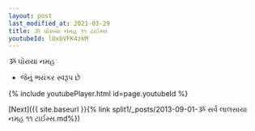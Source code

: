 ```yaml
---
layout: post
last_modified_at: 2021-03-29
title: ૐ ઘોરાયા નમહ ૧૧ ટાઈમ્સ
youtubeId: lUxbVFK4zkM
---
```

 
 
 ૐ ઘોરાયા નમહ  
 
 -  જેનું ભયંકર સ્વરૂપ છે 
 
  
 
  
 
 
 
 
 
 


{% include youtubePlayer.html id=page.youtubeId %}
 
[Next]({{ site.baseurl }}{% link  split1/_posts/2013-09-01-ૐ સર્વ લાલસાયા નમહ ૧૧ ટાઈમ્સ.md%})
 
